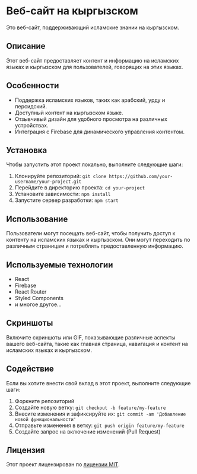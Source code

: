 # Веб-сайт на кыргызском

Это веб-сайт, поддерживающий исламские знании на  кыргызском.

## Описание

Этот веб-сайт предоставляет контент и информацию на исламских языках и кыргызском для пользователей, говорящих на этих языках.

## Особенности

- Поддержка исламских языков, таких как арабский, урду и персидский.
- Доступный контент на кыргызском языке.
- Отзывчивый дизайн для удобного просмотра на различных устройствах.
- Интеграция с Firebase для динамического управления контентом.

## Установка

Чтобы запустить этот проект локально, выполните следующие шаги:

1. Клонируйте репозиторий: `git clone https://github.com/your-username/your-project.git`
2. Перейдите в директорию проекта: `cd your-project`
3. Установите зависимости: `npm install`
4. Запустите сервер разработки: `npm start`

## Использование

Пользователи могут посещать веб-сайт, чтобы получить доступ к контенту на исламских языках и кыргызском. Они могут переходить по различным страницам и потреблять предоставленную информацию.

## Используемые технологии

- React
- Firebase
- React Router
- Styled Components
- и многое другое...

## Скриншоты

Включите скриншоты или GIF, показывающие различные аспекты вашего веб-сайта, такие как главная страница, навигация и контент на исламских языках и кыргызском.

## Содействие

Если вы хотите внести свой вклад в этот проект, выполните следующие шаги:

1. Форкните репозиторий
2. Создайте новую ветку: `git checkout -b feature/my-feature`
3. Внесите изменения и зафиксируйте их: `git commit -am 'Добавление новой функциональности'`
4. Отправьте изменения в ветку: `git push origin feature/my-feature`
5. Создайте запрос на включение изменений (Pull Request)

## Лицензия

Этот проект лицензирован по [лицензии MIT](LICENSE).
